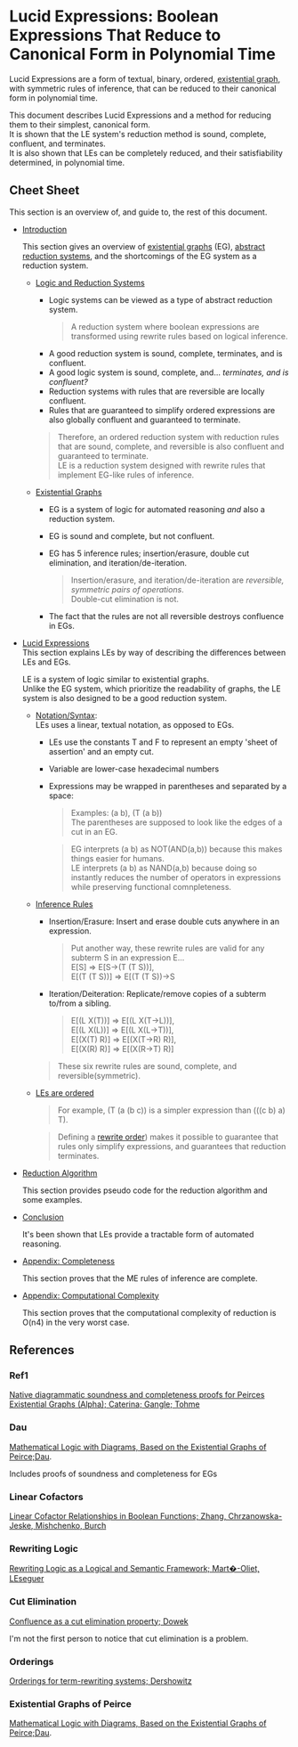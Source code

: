 # Lucid Expressions: Boolean Expressions That Reduce to Canonical Form in Polynomial Time

Lucid Expressions are a form of textual, binary, ordered, [existential graph](https://en.wikipedia.org/wiki/Existential_graph),  
with symmetric rules of inference, 
that can be reduced to their canonical form in polynomial time.  

This document describes Lucid Expressions and a method for reducing them to their simplest, canonical form.  
It is shown that the LE system's reduction method is sound, complete, confluent, and terminates.  
It is also shown that LEs can be completely reduced, and their satisfiability determined, in polynomial time.  

## Cheet Sheet

This section is an overview of, and guide to, the rest of this document.

- [Introduction](introduction.md)

	 This section gives an overview of [existential graphs](https://en.wikipedia.org/wiki/Existential_graph) (EG), [abstract reduction systems](https://en.wikipedia.org/wiki/Abstract_rewriting_system), and the shortcomings of the EG system as a reduction system.  
	
	- [Logic and Reduction Systems](introduction.md###Logic_and_Reduction_Systems)
		- Logic systems can be viewed as a type of abstract reduction system.  
			> A reduction system where boolean expressions are transformed using rewrite rules based on logical inference.  
		- A good reduction system is sound, complete, terminates, and is confluent.  
		- A good logic system is sound, complete, and... *terminates, and is confluent?*  
		- Reduction systems with rules that are reversible are locally confluent.  
		- Rules that are guaranteed to simplify ordered expressions are also globally confluent and guaranteed to terminate.  

		> Therefore, an ordered reduction system with reduction rules that are sound, complete, and reversible is also confluent and guaranteed to terminate.  
		LE is a reduction system designed with rewrite rules that implement EG-like rules of inference. 

	- [Existential Graphs](introduction.md###_Existential_Graphs)
	
		- EG is a system of logic for automated reasoning *and* also a reduction system.  
		- EG is sound and complete, but not confluent.  
		- EG has 5 inference rules; insertion/erasure, double cut elimination, and iteration/de-iteration.  

			> Insertion/erasure, and iteration/de-iteration are *reversible, symmetric pairs of operations*.  
			Double-cut elimination is not.  

		- The fact that the rules are not all reversible destroys confluence in EGs.  

- [Lucid Expressions](lucid-expressions.md)  
	This section explains LEs by way of describing the differences between LEs and EGs.  

	LE is a system of logic similar to existential graphs.  
	Unlike the EG system, which prioritize the readability of graphs, 
	the LE system is also designed to be a good reduction system.

	- [Notation/Syntax](lucid-expressions.md###_Syntax):  
		LEs uses a linear, textual notation, as opposed to EGs.  
		- LEs use the constants T and F to represent an empty 'sheet of assertion' and an empty cut.
		- Variable are lower-case hexadecimal numbers 
		- Expressions may be wrapped in parentheses and separated by a space: 
			> Examples: (a b), (T (a b))  
	        The parentheses are supposed to look like the edges of a cut in an EG.

			> EG interprets (a b) as NOT(AND(a,b)) because this makes things easier for humans.  
			> LE interprets (a b) as NAND(a,b) because doing so instantly reduces the number of operators in expressions while preserving functional comnpleteness.  


	- [Inference Rules](lucid-expressions.md###_Inference_Rules)
		- Insertion/Erasure: Insert and erase double cuts anywhere in an expression.

			> Put another way, these rewrite rules are valid for any subterm S in an expression E...  
			> E[S] => E[S->(T (T S))],  
			> E[(T (T S))] => E[(T (T S))->S

		- Iteration/Deiteration: Replicate/remove copies of a subterm to/from a sibling. 
			> E[(L X(T))] => E[(L X(T->L))],  
			> E[(L X(L))] => E[(L X(L->T))],  
			> E[(X(T) R)] => E[(X(T->R) R)],  
			> E[(X(R) R)] => E[(X(R->T) R)] 

		> These six rewrite rules are sound, complete, and reversible(symmetric).  

	- [LEs are ordered](lucid-expressions.md###_Ordering)  

		> For example, (T (a (b c)) is a simpler expression than (((c b) a) T).  

		> Defining a [rewrite order](https://en.wikipedia.org/wiki/Rewrite_order)) makes it possible to guarantee that rules only simplify expressions, and guarantees that reduction terminates.  


	
- [Reduction Algorithm](implementation.md)

	This section provides pseudo code for the reduction algorithm and some examples.


- [Conclusion](conclusion.md)

	It's been shown that LEs  provide a tractable form of automated reasoning.  

- [Appendix: Completeness](appendix-completness.md)

	This section proves that the ME rules of inference are complete.  

- [Appendix: Computational Complexity](appendix-complexity.md)

	This section proves that the computational complexity of reduction is O(n4) in the very worst case.


## References

### Ref1
[Native diagrammatic soundness and completeness proofs for Peirces Existential Graphs (Alpha); Caterina; Gangle; Tohme](https://philsci-archive.pitt.edu/21196/1/NativeAlphaFinal.pdf)

### Dau
[Mathematical Logic with Diagrams, Based on the Existential Graphs of Peirce;Dau](http://www.dr-dau.net/Papers/habil.pdf).

Includes proofs of soundness and completeness for EGs

### Linear Cofactors
[Linear Cofactor Relationships in Boolean Functions; Zhang, Chrzanowska-Jeske, Mishchenko, Burch](https://people.eecs.berkeley.edu/~alanmi/publications/2005/tcad05_lcr.pdf)

### Rewriting Logic 
[Rewriting Logic as a Logical and Semantic Framework; Mart�-Oliet, LEseguer](https://www.sciencedirect.com/science/article/pii/S1571066104000404)

### Cut Elimination
[Confluence as a cut elimination property; Dowek](https://inria.hal.science/hal-04103228v1/document)

I'm not the first person to notice that cut elimination is a problem.  

### Orderings
[Orderings for term-rewriting systems; Dershowitz](https://www.computer.org/csdl/proceedings-article/focs/1979/542800123/12OmNqBbI2S)

### Existential Graphs of Peirce
[Mathematical Logic with Diagrams, Based on the Existential Graphs of Peirce;Dau](http://www.dr-dau.net/Papers/habil.pdf).
